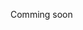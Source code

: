 Comming soon
<!-- Quick Boilerplate
=========================

## Install
### Requirements Node & Gulp 4

```bash
npm run init
```


### Tasks

#### Launch it

This is the default task.

```bash
npm run dev
```

#### Build

When you are happy with your changes, run:

```bash
npm run prod
```

#### Tests tasks

Quick tests and stats with:

```bash
# w3c validation
gulp testMarkup

# mocha tests (written in test folder)
gulp testScripts

# PageSpeed Insights reporter for mobile and desktop
gulp testPsi
```

#### Clean it

Clean dist dir (except static folder) and clear all caches (sass cache, gulp cache)

```bash
gulp clean
```
#### Help

This command will give you a list of all tasks available and their description.

```bash
gulp --tasks
```
 -->